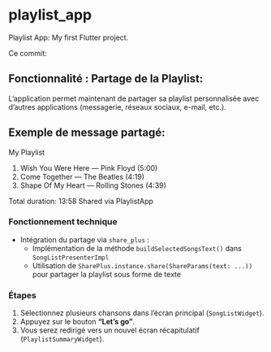 # playlist_app

Playlist App:  My first Flutter project.

Ce commit:

## Fonctionnalité : Partage de la Playlist: 
L’application permet maintenant de partager sa playlist personnalisée avec d’autres applications (messagerie, réseaux sociaux, e-mail, etc.).


## Exemple de message partagé:

 My Playlist 

1. Wish You Were Here — Pink Floyd (5:00)
2. Come Together — The Beatles (4:19)
3. Shape Of My Heart — Rolling Stones (4:39)

Total duration: 13:58
Shared via PlaylistApp 



### Fonctionnement technique

- Intégration du partage via `share_plus` :
    - Implémentation de la méthode `buildSelectedSongsText()` dans `SongListPresenterImpl`
    - Utilisation de `SharePlus.instance.share(ShareParams(text: ...))` pour partager la playlist sous forme de texte


### Étapes
1. Sélectionnez plusieurs chansons dans l’écran principal (`SongListWidget`).
2. Appuyez sur le bouton **“Let’s go”**.
3. Vous serez redirigé vers un nouvel écran récapitulatif (`PlaylistSummaryWidget`).

